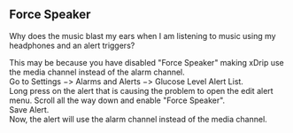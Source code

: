 ## Force Speaker  
  
Why does the music blast my ears when I am listening to music using my headphones and an alert triggers?  

This may be because you have disabled "Force Speaker" making xDrip use the media channel instead of the alarm channel.  
Go to Settings &#8722;> Alarms and Alerts &#8722;> Glucose Level Alert List.  
Long press on the alert that is causing the problem to open the edit alert menu.  Scroll all the way down and enable "Force Speaker".  
Save Alert.  
Now, the alert will use the alarm channel instead of the media channel.  
